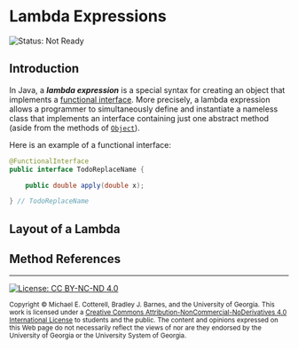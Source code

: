 # Lambda Expressions

![Status: Not Ready](https://img.shields.io/badge/Status-Not%20Ready-red.svg)

## Introduction

In Java, a __*lambda expression*__ is a special syntax for creating an object that implements
a [functional interface](https://docs.oracle.com/javase/specs/jls/se8/html/jls-9.html#jls-9.8).
More precisely, a lambda expression allows a programmer to simultaneously define and instantiate
a nameless class that implements an interface containing just one abstract method (aside from the 
methods of [`Object`](https://docs.oracle.com/javase/8/docs/api/java/lang/Object.html)).

Here is an example of a functional interface:
```java
@FunctionalInterface
public interface TodoReplaceName {

    public double apply(double x);

} // TodoReplaceName
```

## Layout of a Lambda

## Method References

<hr/>

[![License: CC BY-NC-ND 4.0](https://img.shields.io/badge/License-CC%20BY--NC--ND%204.0-lightgrey.svg)](http://creativecommons.org/licenses/by-nc-nd/4.0/)

<small>
Copyright &copy; Michael E. Cotterell, Bradley J. Barnes, and the University of Georgia.
This work is licensed under a <a rel="license" href="http://creativecommons.org/licenses/by-nc-nd/4.0/">Creative Commons Attribution-NonCommercial-NoDerivatives 4.0 International License</a> to students and the public.
The content and opinions expressed on this Web page do not necessarily reflect the views of nor are they endorsed by the University of Georgia or the University System of Georgia.
</small>
